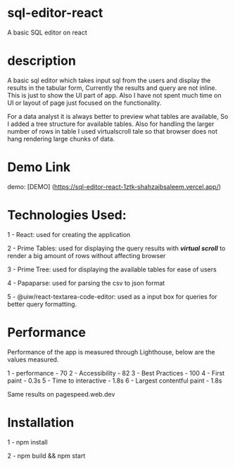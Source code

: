 # sql-editor-react
A basic SQL editor on react
# description
A basic sql editor which takes input sql from the users and display the results
in the tabular form, Currently the results and query are not inline. This is just
to show the UI part of app. Also I have not spent much time on UI or layout of page
just focused on the functionality.

For a data analyst it is always better to preview what tables are available, So I added a tree structure for available tables.
Also for handling the larger number of rows in table I used virtualscroll tale so that browser does not hang rendering large chunks of data.

# Demo Link
demo: [DEMO] (https://sql-editor-react-1ztk-shahzaibsaleem.vercel.app/)

# Technologies Used:

1 - React: used for creating the application

2 - Prime Tables: used for displaying the query results with ***virtual scroll*** to render a big amount of rows without affecting browser

3 - Prime Tree: used for displaying the available tables for ease of users

4 - Papaparse: used for parsing the csv to json format

5 - @uiw/react-textarea-code-editor: used as a input box for queries for better query formatting.

# Performance
Performance of the app is measured through Lighthouse, below are the values measured.

1 - performance - 70
2 - Accessibility - 82
3 - Best Practices - 100
4 - First paint - 0.3s
5 - Time to interactive - 1.8s
6 - Largest contentful paint - 1.8s

Same results on pagespeed.web.dev

# Installation

1 - npm install

2 - npm build && npm start
